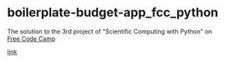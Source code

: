 # boilerplate-budget-app_fcc_python

The solution to the 3rd project of "Scientific Computing with Python" on [Free Code Camp](https://www.freecodecamp.org/)

[link](https://www.freecodecamp.org/learn/scientific-computing-with-python/scientific-computing-with-python-projects/budget-app)